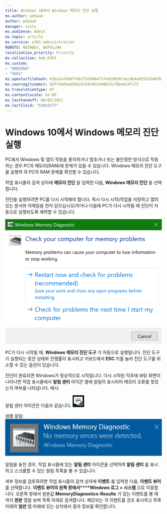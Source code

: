 ```yaml
---
title: Windows 10에서 Windows 메모리 진단 실행
ms.author: pebaum
author: pebaum
manager: scotv
ms.audience: Admin
ms.topic: article
ms.service: o365-administration
ROBOTS: NOINDEX, NOFOLLOW
localization_priority: Priority
ms.collection: Adm_O365
ms.custom:
- "9002959"
- "5661"
ms.openlocfilehash: 63ba3afdd8f74b17559484f37e9250587aec9b4a929325d8f82e3c9ad06f1783
ms.sourcegitcommit: b5f7da89a650d2915dc652449623c78be6247175
ms.translationtype: HT
ms.contentlocale: ko-KR
ms.lasthandoff: 08/05/2021
ms.locfileid: "53922577"
---
```

# <a name="run-windows-memory-diagnostics-in-windows-10"></a>Windows 10에서 Windows 메모리 진단 실행

PC에서 Windows 및 앱이 작동을 중지하거나 멈추거나 또는 불안정한 방식으로 작동하는 경우 PC의 메모리(RAM)에 문제가 있을 수 있습니다. Windows 메모리 진단 도구를 실행하 여 PC의 RAM 문제를 확인할 수 있습니다.

작업 표시줄의 검색 상자에 **메모리 진단** 을 입력한 다음, **Windows 메모리 진단** 을 선택합니다. 

진단을 실행하려면 PC를 다시 시작해야 합니다. 즉시 다시 시작(작업을 저장하고 열려 있는 문서와 이메일을 먼저 닫으십시오)하거나 다음에 PC가 다시 시작될 때 진단이 자동으로 실행되도록 예약할 수 있습니다.

![Windows 메모리 진단](media/windows-memory-diagnostic.png)

PC가 다시 시작될 때, **Windows 메모리 진단 도구** 가 자동으로 실행됩니다. 진단 도구가 실행되는 동안 상태와 진행률이 표시되고 키보드에서 **ESC** 키를 눌러 진단 도구를 취소할 수 있는 옵션이 있습니다.

진단이 완료되면 Windows가 정상적으로 시작됩니다.
다시 시작된 직후에 바탕 화면이 나타나면 작업 표시줄에서 **알림 센터** 아이콘 옆에 알림이 표시되어 메모리 오류를 찾았는지 여부를 나타냅니다. 예시:

알림 센터 아이콘은 다음과 같습니다. ![알림 센터 아이콘](media/action-center-icon.png) 

샘플 알림: ![메모리 오류 없음](media/no-memory-errors.png)

알림을 놓친 경우, 작업 표시줄에 있는 **알림 센터** 아이콘을 선택하여 **알림 센터** 를 표시하고 스크롤할 수 있는 알림 목록을 볼 수 있습니다.

세부 정보를 검토하려면 작업 표시줄의 검색 상자에 **이벤트** 를 입력한 다음, **이벤트 뷰어** 를 선택합니다. **이벤트 뷰어의 왼쪽 창에서****Windows 로그 > 시스템** 으로 이동합니다. 오른쪽 창에서 원본값 **MemoryDiagnostics-Results** 가 있는 이벤트를 볼 때까지 **원본** 열을 보며 목록 아래로 검색합니다. 해당되는 각 이벤트를 강조 표시하고 목록 아래의 **일반** 탭 아래에 있는 상자에서 결과 정보를 확인합니다.

